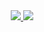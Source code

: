 <div align = "center">
    <a href = "https://hub.docker.com/repositories/zerohertzkr">
        <img src="https://img.shields.io/badge/Docker Hub-ZerohertzKR-800a0a?style=for-the-badge&logo=Docker&logoColor=800a0a"/>
    </a>
    <a href="https://github.com/Zerohertz?tab=packages">
        <img src="https://img.shields.io/badge/ghcr.io-zerohertz-800a0a?style=for-the-badge&logo=GitHub&logoColor=800a0a"/>
    </a>
</div>
